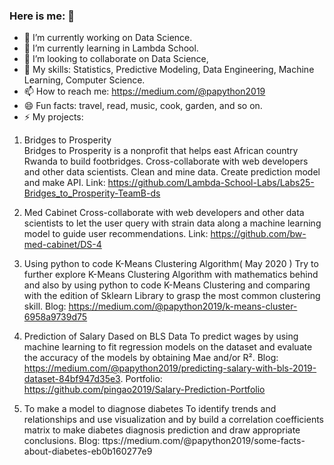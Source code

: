 ### Here is me: 👋

- 🔭 I’m currently working on Data Science. 
- 🌱 I’m currently learning in Lambda School.
- 👯 I’m looking to collaborate on Data Science,
- 🤔 My skills: Statistics, Predictive Modeling, Data Engineering, Machine Learning, Computer Science.   
- 📫 How to reach me:  https://medium.com/@papython2019
- 😄 Fun facts: travel, read,  music, cook, garden, and so on.      
- ⚡ My projects: 

1. Bridges to Prosperity  
Bridges to Prosperity is a nonprofit that helps east African country Rwanda to build footbridges.
Cross-collaborate  with web developers and other data scientists. Clean and mine data.  Create prediction model and make API.  Link: https://github.com/Lambda-School-Labs/Labs25-Bridges_to_Prosperity-TeamB-ds

2. Med Cabinet
Cross-collaborate  with web developers and other data scientists to let the  user query  with strain data along a machine learning model to guide user recommendations. Link: https://github.com/bw-med-cabinet/DS-4

3. Using python to code K-Means Clustering Algorithm( May 2020 )
Try to further explore K-Means Clustering Algorithm with mathematics behind and also by using python to code K-Means Clustering and comparing with the edition of Sklearn Library to grasp the most common clustering skill. Blog: https://medium.com/@papython2019/k-means-cluster-6958a9739d75

4. Prediction of Salary Dased on BLS Data 
To predict wages by using machine learning to fit regression models on the dataset and evaluate the accuracy of the models by obtaining Mae and/or R².  Blog: https://medium.com/@papython2019/predicting-salary-with-bls-2019-dataset-84bf947d35e3. Portfolio: https://github.com/pingao2019/Salary-Prediction-Portfolio

5. To make a model to diagnose diabetes
To identify trends and relationships and  use visualization and by build a correlation coefficients matrix to make diabetes diagnosis prediction and draw appropriate conclusions. Blog: ttps://medium.com/@papython2019/some-facts-about-diabetes-eb0b160277e9
